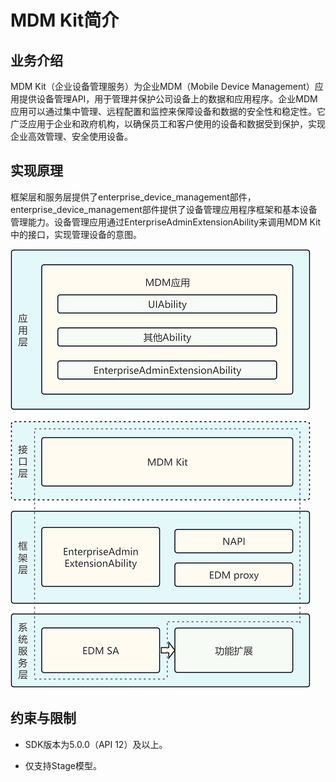 # MDM Kit简介
<!--Kit: MDM Kit-->
<!--Subsystem: Customization-->
<!--Owner: @huanleima-->
<!--SE: @liuzuming-->
<!--TSE: @lpw_work-->

## 业务介绍

MDM Kit（企业设备管理服务）为企业MDM（Mobile Device Management）应用提供设备管理API，用于管理并保护公司设备上的数据和应用程序。企业MDM应用可以通过集中管理、远程配置和监控来保障设备和数据的安全性和稳定性。它广泛应用于企业和政府机构，以确保员工和客户使用的设备和数据受到保护，实现企业高效管理、安全使用设备。

## 实现原理

<!--RP1-->
框架层和服务层提供了enterprise_device_management部件，enterprise_device_management部件提供了设备管理应用程序框架和基本设备管理能力。设备管理应用通过EnterpriseAdminExtensionAbility来调用MDM Kit中的接口，实现管理设备的意图。<!--RP1End-->

![intro_arch.png](./figures/intro_arch.png)

## 约束与限制

- SDK版本为5.0.0（API 12）及以上。

- 仅支持Stage模型。

<!--RP3--><!--RP3End-->
